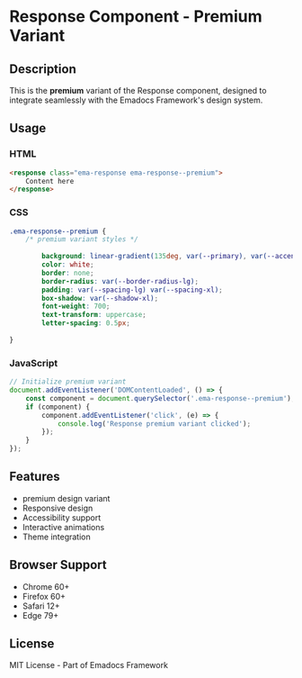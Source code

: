 # Response Component - Premium Variant

## Description
This is the **premium** variant of the Response component, designed to integrate seamlessly with the Emadocs Framework's design system.

## Usage

### HTML
```html
<response class="ema-response ema-response--premium">
    Content here
</response>
```

### CSS
```css
.ema-response--premium {
    /* premium variant styles */
    
        background: linear-gradient(135deg, var(--primary), var(--accent));
        color: white;
        border: none;
        border-radius: var(--border-radius-lg);
        padding: var(--spacing-lg) var(--spacing-xl);
        box-shadow: var(--shadow-xl);
        font-weight: 700;
        text-transform: uppercase;
        letter-spacing: 0.5px;
    
}
```

### JavaScript
```javascript
// Initialize premium variant
document.addEventListener('DOMContentLoaded', () => {
    const component = document.querySelector('.ema-response--premium');
    if (component) {
        component.addEventListener('click', (e) => {
            console.log('Response premium variant clicked');
        });
    }
});
```

## Features
- premium design variant
- Responsive design
- Accessibility support
- Interactive animations
- Theme integration

## Browser Support
- Chrome 60+
- Firefox 60+
- Safari 12+
- Edge 79+

## License
MIT License - Part of Emadocs Framework
